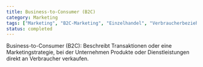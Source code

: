 ```yaml
---
title: Business-to-Consumer (B2C)
category: Marketing
tags: ["Marketing", "B2C-Marketing", "Einzelhandel", "Verbraucherbeziehungen"]
status: completed
---
```

Business-to-Consumer (B2C): Beschreibt Transaktionen oder eine Marketingstrategie, bei der Unternehmen Produkte oder Dienstleistungen direkt an Verbraucher verkaufen.